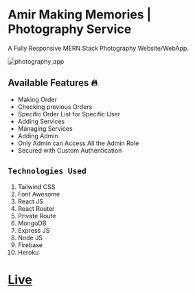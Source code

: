 # Amir Making Memories | Photography Service

A Fully Responsive MERN Stack Photography Website/WebApp.

![photography_app](https://i.ibb.co/6XDhQXT/photography.png)

## Available Features 🔥

- Making Order
- Checking previous Orders
- Specific Order List for Specific User
- Adding Services
- Managing Services
- Adding Admin
- Only Admin can Access All the Admin Role
- Secured with Custom Authentication

## `Technologies Used`

1. Tailwind CSS
2. Font Awesome
3. React JS
4. React Router
5. Private Route
6. MongoDB
7. Express JS
8. Node JS
9. Firebase
10. Heroku

# [Live](https://amir-mking-memories.web.app/)
